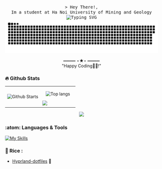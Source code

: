 
<!-- Intro  -->
<p align="center">
   <samp>
      &gt; Hey There!,</b>
      <br>
      Im a student at Ha Noi University of Mining and Geology
      <br>
      <img src="https://readme-typing-svg.herokuapp.com?font=+JetBrains+Mono+Nerd+Font&size=14&pause=1000&color=1D3885&center=true&width=435&lines=Hapiness+comes+from+the+simple+thing" alt="Typing SVG" />
   </samp>
      </br>
   <!-- contribution snake  -->
     <source media="(prefers-color-scheme: dark)" srcset=https://github.com/anotherkj/anotherkj/blob/output/github-contribution-grid-snake-dark.svg">
     <img alt="github contribution grid snake animation" src="https://github.com/anotherkj/anotherkj/blob/output/github-contribution-grid-snake-dark.svg">
   <!--  -->
      <p align="center">
        ════ ⋆★⋆ ════
        <br>
        "Happy Coding👨‍💻!"
    </p>    
   </samp>       
</p>

<!--Github Stats -->
### :fire: Github Stats
<table>
   <tr>
     <td width="50%"> 
         <img alt="Github Starts" src="https://github-readme-stats.vercel.app/api?username=tranhongquandev&show_icons=true&theme=tokyonight&bg_color=00000000&hide_border=true"               
     </td>
     <td>
        <p align="center"><img alt="Top langs" src="https://github-readme-stats.vercel.app/api/top-langs/?username=Platane&layout=compact&bg_color=00000000&hide_border=true"/></p>
        <img src="https://streak-stats.demolab.com/?user=tranhongquandev&theme=dark&background=00000000&hide_border=true"/>
     </td>
   </tr>
</table>
<!-- Yahoooooo -->
<p align="center">
<img src="https://github-production-user-asset-6210df.s3.amazonaws.com/95228594/246629236-f87a91df-8d59-48ee-968b-b6c101b4d15f.gif" />
</p>

<!--Technical skills  -->
### :atom: Languages & Tools
[![My Skills](https://skillicons.dev/icons?i=js,html,css,ts,bootstrap,tailwind,dotnet,laravel,vuejs,nuxtjs,angular,figma,docker,kubernetes,nginx,mysql,mongodb,redis&theme=dark)](https://skillicons.dev)

<!-- linux rice  -->
### 🌆 Rice :

   - [Hyprland-dotfiles](https://github.com/theshy-arch/hyprland-dotfiles) 🍚



